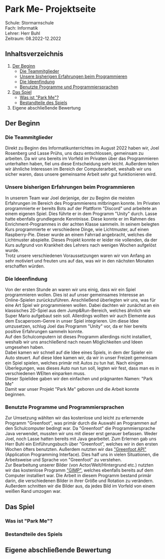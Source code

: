 # Park Me- Projektseite

Schule: Stormarnschule  
Fach: Informatik  
Lehrer: Herr Buhl   
Zeitraum: 08.2022-12.2022  


## Inhaltsverzeichnis
1. [Der Beginn](https://github.com/juiceinlondon/Schulprojekt/blob/main/Projektseite.md#der-beginn)  
   - [Die Teammitglieder](https://github.com/juiceinlondon/Schulprojekt/blob/main/Projektseite.md#die-teammitglieder)
   - [Unsere bisherigen Erfahrungen beim Programmieren](https://github.com/juiceinlondon/Schulprojekt/blob/main/Projektseite.md#unsere-bisherigen-erfahrungen-beim-programmieren)
   - [Die Ideenfindung](https://github.com/juiceinlondon/Schulprojekt/blob/main/Projektseite.md#die-ideenfindung)
   - [Benutzte Programme und Programmiersprachen](https://github.com/juiceinlondon/Schulprojekt/blob/main/Projektseite.md#benutzte-programme-und-programmiersprachen)
2. [Das Spiel](https://github.com/juiceinlondon/Schulprojekt/blob/main/Projektseite.md#das-spiel)
   - [Was ist "Park Me"?](https://github.com/juiceinlondon/Schulprojekt/blob/main/Projektseite.md#was-ist-park-me)
   - [Bestandteile des Spiels](https://github.com/juiceinlondon/Schulprojekt/blob/main/Projektseite.md#bestandteile-des-spiels)  
3. Eigene abschließende Bewertung  


## Der Beginn  


### Die Teammitglieder
Direkt zu Beginn des Informatikunterrichtes im August 2022 haben wir, Joel Rosenberg und Lasse Prühs, uns dazu entschlossen, gemeinsam zu arbeiten. Da wir uns bereits im Vorfeld im Privaten über das Programmieren unterhalten haben, fiel uns diese Entscheidung sehr leicht. Außerdem teilen wir ähnliche Interessen im Bereich der Computerarbeit, weshalb wir uns sicher waren, dass unsere gemeinsame Arbeit sehr gut funktionieren wird.  


### Unsere bisherigen Erfahrungen beim Programmieren
In unserem Team war Joel derjenige, der zu Beginn die meisten Erfahrungen im Bereich des Programmierens mitbringen konnte. Im Privaten programmierte er bereits Bots auf der Plattform "Discord" und arbeitete an einem eigenen Spiel. Dies führte er in dem Programm "Unity" durch.
Lasse hatte ebenfalls grundlegende Kenntnisse. Diese konnte er im Rahmen des Enrichment-Programmes in der achten Klasse sammeln. In seinem belegten Kurs programmierte er verschiedene Dinge, wie Lichtmuster, auf einen Raspberry-Pie. Dieser wurde an einem Fahrrad angebracht, welches die Lichtmuster abspielte. Dieses Projekt konnte er leider nie vollenden, da der Kurs aufgrund von Krankheit des Lehrers nach wenigen Wochen aufgelöst wurde.  
Trotz unsere verschiedenen Voraussetzungen waren wir von Anfang an sehr motiviert und freuten uns auf das, was wir in den nächsten Monaten erschaffen würden.  


### Die Ideenfindung
Von der ersten Stunde an waren wir uns einig, dass wir ein Spiel programmieren wollen. Dies ist auf unser gemeinsames Interesse an Online-Spielen zurückzuführen. Anschließend überlegten wir uns, was für eine Art Spiel wir programmieren wollen. Dabei dachten wir zunächst an ein klassisches 2D-Spiel aus dem Jump&Run-Bereich, welches ähnlich wie Super Mario aufgebaut sein soll. Allerdings wollten wir auch Elemente aus dem Escaperoom-Genre in unser Spiel integrieren. Um diese Idee umzusetzen, schlug Joel das Programm "Unity" vor, da er hier bereits positive Erfahrungen sammeln konnte.  
Auf den Schulcomputern ist dieses Programm allerdings nicht installiert, weshalb wir uns anschließend nach neuen Möglichkeiten und Ideen umgesehen haben.  
Dabei kamen wir schnell auf die Idee eines Spiels, in dem der Spieler ein Auto steuert. Auf diese Idee kamen wir, da wir in unser Freizeit gemeinsam ein Spiel spielen, welches primär mit Autos zu tun hat. Nach einigen Überlegungen, was dieses Auto nun tun soll, legten wir fest, dass man es in verschiedenen WElten einparken muss.  
Dieser Spielidee gaben wir den einfachen und prägnanten Namen: "Park Me"  
Damit war unser Projekt "Park Me" geboren und die Arbeit konnte beginnen.  


### Benutzte Programme und Programmiersprachen
Zur Umsetzung wählten wir das kostenlose und leicht zu erlernende Programm "Greenfoot", was primär durch die Auswahl an Programmen auf den Schulcomputer bedingt war.
Da "Greenfoot" die Programmiersprache Java verwendet, mussten wir uns mit dieser erst genauer befassen. Weder Joel, noch Lasse hatten bereits mit Java gearbeitet. Zum Erlernen gab uns Herr Buhl ein Einführungsbuch über "Greenfoot", welches wir in den ersten Wochen öfters benutzten. Außerdem nutzten wir das ["Greenfoot API"](https://www.greenfoot.org/files/javadoc/) (Application Programming Interface). Dies half uns in vielen Situationen, die Arbeitsweise und Sprache von "Greenfoot" zu verstehen.  
Zur Bearbeitung unserer Bilder (von Actor/Welt/Hintergrund etc.) nutzten wir das kostenlose Programm ["GIMP"](https://www.gimp.org/), welches ebenfalls bereits auf dem Computer installiert war. Die Arbeit in diesem Programm bestand primär darin, die verschiedenen Bilder in ihrer Größe und Rotation zu verändern. Außerdem schnitten wir die Bilder aus, da jedes Bild im Vorfeld von einem weißen Rand umzogen war.  



## Das Spiel  


### Was ist "Park Me"?  


### Bestandteile des Spiels  



## Eigene abschließende Bewertung




 








  

